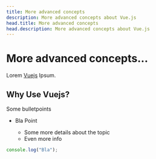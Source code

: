 ```yaml
---
title: More advanced concepts
description: More advanced concepts about Vue.js
head.title: More advanced concepts
head.description: More advanced concepts about Vue.js
---
```


# More advanced concepts...

Lorem [Vuejs](https://vuejs.org/) Ipsum.

## Why Use Vuejs?

Some bulletpoints

- Bla Point

  - Some more details about the topic
  - Even more info

```js
console.log("Bla");
```
